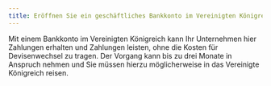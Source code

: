 ```yaml
---
title: Eröffnen Sie ein geschäftliches Bankkonto im Vereinigten Königreich
---
```


Mit einem Bankkonto im Vereinigten Königreich kann Ihr Unternehmen hier Zahlungen erhalten und Zahlungen leisten, ohne die Kosten für Devisenwechsel zu tragen. Der Vorgang kann bis zu drei Monate in Anspruch nehmen und Sie müssen hierzu möglicherweise in das Vereinigte Königreich reisen.
